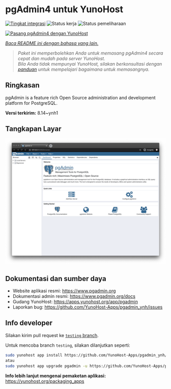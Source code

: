 <!--
N.B.: README ini dibuat secara otomatis oleh <https://github.com/YunoHost/apps/tree/master/tools/readme_generator>
Ini TIDAK boleh diedit dengan tangan.
-->

# pgAdmin4 untuk YunoHost

[![Tingkat integrasi](https://apps.yunohost.org/badge/integration/pgadmin)](https://ci-apps.yunohost.org/ci/apps/pgadmin/)
![Status kerja](https://apps.yunohost.org/badge/state/pgadmin)
![Status pemeliharaan](https://apps.yunohost.org/badge/maintained/pgadmin)

[![Pasang pgAdmin4 dengan YunoHost](https://install-app.yunohost.org/install-with-yunohost.svg)](https://install-app.yunohost.org/?app=pgadmin)

*[Baca README ini dengan bahasa yang lain.](./ALL_README.md)*

> *Paket ini memperbolehkan Anda untuk memasang pgAdmin4 secara cepat dan mudah pada server YunoHost.*  
> *Bila Anda tidak mempunyai YunoHost, silakan berkonsultasi dengan [panduan](https://yunohost.org/install) untuk mempelajari bagaimana untuk memasangnya.*

## Ringkasan

pgAdmin is a feature rich Open Source administration and development platform for PostgreSQL.


**Versi terkirim:** 8.14~ynh1

## Tangkapan Layar

![Tangkapan Layar pada pgAdmin4](./doc/screenshots/pgadmin4-welcome-light.png)

## Dokumentasi dan sumber daya

- Website aplikasi resmi: <https://www.pgadmin.org>
- Dokumentasi admin resmi: <https://www.pgadmin.org/docs>
- Gudang YunoHost: <https://apps.yunohost.org/app/pgadmin>
- Laporkan bug: <https://github.com/YunoHost-Apps/pgadmin_ynh/issues>

## Info developer

Silakan kirim pull request ke [`testing` branch](https://github.com/YunoHost-Apps/pgadmin_ynh/tree/testing).

Untuk mencoba branch `testing`, silakan dilanjutkan seperti:

```bash
sudo yunohost app install https://github.com/YunoHost-Apps/pgadmin_ynh/tree/testing --debug
atau
sudo yunohost app upgrade pgadmin -u https://github.com/YunoHost-Apps/pgadmin_ynh/tree/testing --debug
```

**Info lebih lanjut mengenai pemaketan aplikasi:** <https://yunohost.org/packaging_apps>
